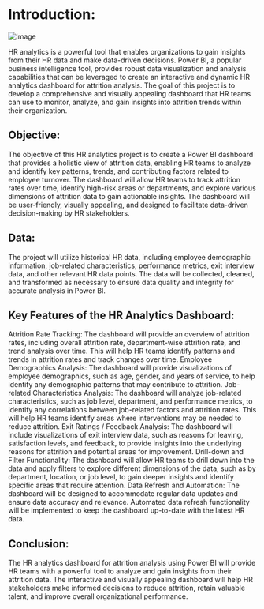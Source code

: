 # **Introduction**:

![image](https://user-images.githubusercontent.com/130853849/232235218-20962b51-82f8-47f4-8990-3c0a571bc594.png)


HR analytics is a powerful tool that enables organizations to gain insights from their HR data and make data-driven decisions. Power BI, a popular business intelligence tool, provides robust data visualization and analysis capabilities that can be leveraged to create an interactive and dynamic HR analytics dashboard for attrition analysis. The goal of this project is to develop a comprehensive and visually appealing dashboard that HR teams can use to monitor, analyze, and gain insights into attrition trends within their organization.

## **Objective**:

The objective of this HR analytics project is to create a Power BI dashboard that provides a holistic view of attrition data, enabling HR teams to analyze and identify key patterns, trends, and contributing factors related to employee turnover. The dashboard will allow HR teams to track attrition rates over time, identify high-risk areas or departments, and explore various dimensions of attrition data to gain actionable insights. The dashboard will be user-friendly, visually appealing, and designed to facilitate data-driven decision-making by HR stakeholders.

## **Data**:

The project will utilize historical HR data, including employee demographic information, job-related characteristics, performance metrics, exit interview data, and other relevant HR data points. The data will be collected, cleaned, and transformed as necessary to ensure data quality and integrity for accurate analysis in Power BI.

## **Key Features of the HR Analytics Dashboard**:

Attrition Rate Tracking: The dashboard will provide an overview of attrition rates, including overall attrition rate, department-wise attrition rate, and trend analysis over time. This will help HR teams identify patterns and trends in attrition rates and track changes over time.
Employee Demographics Analysis: The dashboard will provide visualizations of employee demographics, such as age, gender, and years of service, to help identify any demographic patterns that may contribute to attrition.
Job-related Characteristics Analysis: The dashboard will analyze job-related characteristics, such as job level, department, and performance metrics, to identify any correlations between job-related factors and attrition rates. This will help HR teams identify areas where interventions may be needed to reduce attrition.
Exit Ratings / Feedback Analysis: The dashboard will include visualizations of exit interview data, such as reasons for leaving, satisfaction levels, and feedback, to provide insights into the underlying reasons for attrition and potential areas for improvement.
Drill-down and Filter Functionality: The dashboard will allow HR teams to drill down into the data and apply filters to explore different dimensions of the data, such as by department, location, or job level, to gain deeper insights and identify specific areas that require attention.
Data Refresh and Automation: The dashboard will be designed to accommodate regular data updates and ensure data accuracy and relevance. Automated data refresh functionality will be implemented to keep the dashboard up-to-date with the latest HR data.

## **Conclusion**:

The HR analytics dashboard for attrition analysis using Power BI will provide HR teams with a powerful tool to analyze and gain insights from their attrition data. The interactive and visually appealing dashboard will help HR stakeholders make informed decisions to reduce attrition, retain valuable talent, and improve overall organizational performance.
